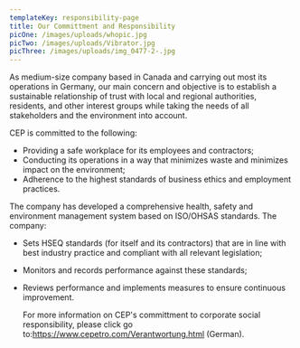 ```yaml
---
templateKey: responsibility-page
title: Our Committment and Responsibility
picOne: /images/uploads/whopic.jpg
picTwo: /images/uploads/Vibrator.jpg
picThree: /images/uploads/img_0477-2-.jpg
---
```

As medium-size company based in Canada and carrying out most its operations in Germany, our main concern and objective is to establish a sustainable relationship of trust with local and regional authorities, residents, and other interest groups while taking the needs of all stakeholders and the environment into account. 

CEP is committed to the following:

- Providing a safe workplace for its employees and contractors;
- Conducting its operations in a way that minimizes waste and minimizes impact on the environment;
- Adherence to the highest standards of business ethics and employment practices.

The company has developed a comprehensive health, safety and environment management system based on ISO/OHSAS standards. The company:

- Sets HSEQ standards (for itself and its contractors) that are in line with best industry    practice and compliant with all relevant legislation;
- Monitors and records performance against these standards;
- Reviews performance and implements measures to ensure continuous improvement.

  For more information on CEP's committment to corporate social responsibility, please click go to:https://www.cepetro.com/Verantwortung.html (German). 
